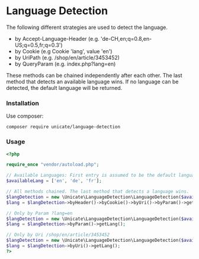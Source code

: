 # Language Detection

The following different strategies are used to detect the language. 

- by Accept-Language-Header (e.g. 'de-CH,en;q=0.8,en-US;q=0.5,fr;q=0.3')
- by Cookie (e.g Cookie 'lang', value 'en')
- by UriPath (e.g. /shop/en/article/3453452)
- by QueryParam (e.g. index.php?lang=en)

These methods can be chained independently after each other. 
The last method that detects an available language wins.
If no language can be detected, the default language will be returned.


### Installation

Use composer:

```
composer require unicate/language-detection
```

### Usage

```php
<?php

require_once "vendor/autoload.php";

// Available Languages: First entry is assumed to be the default language.
$availableLang = ['en', 'de', 'fr'];

// All methods chained. The last method that detects a language wins.
$langDetection = new \Unicate\LanguageDetection\LanguageDetection($availableLang);
$lang = $langDetection->byHeader()->byCookie()->byUri()->byParam()->getLang();

// Only by Param ?lang=en
$langDetection = new \Unicate\LanguageDetection\LanguageDetection($availableLang);
$lang = $langDetection->byParam()->getLang();

// Only by Uri /shop/en/article/3453452
$langDetection = new \Unicate\LanguageDetection\LanguageDetection($availableLang);
$lang = $langDetection->byUri()->getLang();
?>
```
